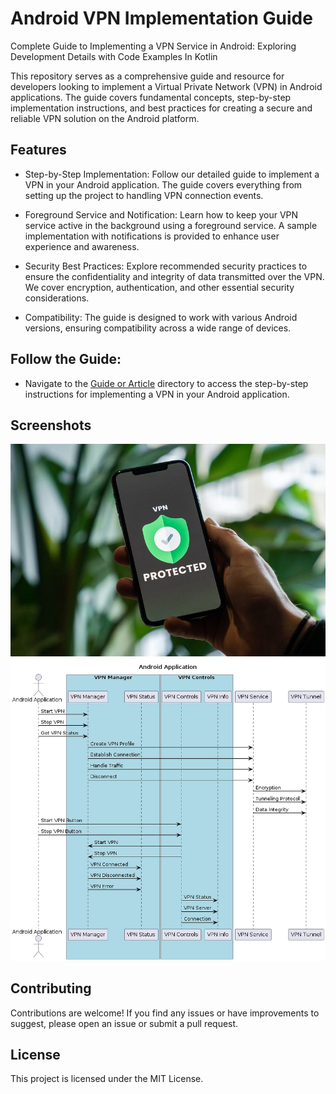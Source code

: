 # Android VPN Implementation Guide

Complete Guide to Implementing a VPN Service in Android: Exploring Development Details with Code Examples In Kotlin

This repository serves as a comprehensive guide and resource for developers looking to implement a Virtual Private Network (VPN) in Android applications. The guide covers fundamental concepts, step-by-step implementation instructions, and best practices for creating a secure and reliable VPN solution on the Android platform.

## Features

- Step-by-Step Implementation: Follow our detailed guide to implement a VPN in your Android application. The guide covers everything from setting up the project to handling VPN connection events.

- Foreground Service and Notification: Learn how to keep your VPN service active in the background using a foreground service. A sample implementation with notifications is provided to enhance user experience and awareness.

- Security Best Practices: Explore recommended security practices to ensure the confidentiality and integrity of data transmitted over the VPN. We cover encryption, authentication, and other essential security considerations.

- Compatibility: The guide is designed to work with various Android versions, ensuring compatibility across a wide range of devices.

## Follow the Guide:
- Navigate to the [Guide or Article](https://medium.com/@satish.nada98/complete-guide-to-implementing-a-vpn-service-in-android-exploring-development-details-with-code-96683c834d8d) directory to access the step-by-step instructions for implementing a VPN in your Android application.

## Screenshots

![VPN Guide Android](https://github.com/satishnada/android-vpn-implementation-guide/blob/master/images/vpn%20guide%20android.jpeg?raw=true)
![VPN Simplified State Diagram](https://github.com/satishnada/android-vpn-implementation-guide/blob/master/images/VPN%20Simplified%20State%20Diagram.png?raw=true)
## Contributing

Contributions are welcome! If you find any issues or have improvements to suggest, please open an issue or submit a pull request.


## License

This project is licensed under the MIT License.

